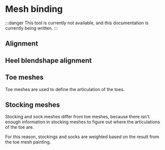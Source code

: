 ﻿---
sidebar_position: 1
unlisted: true
---

# Mesh binding

:::danger
This tool is currently not available, and this documentation is currently being written.
:::

## Alignment

## Heel blendshape alignment

## Toe meshes

Toe meshes are used to define the articulation of the toes.

## Stocking meshes

Stocking and sock meshes differ from toe meshes, because there isn't enough information in stocking meshes to figure out where the articulations of the toe are.

For this reason, stockings and socks are weighted based on the result from the toe mesh painting.
